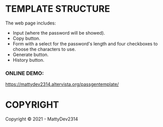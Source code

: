 # TEMPLATE STRUCTURE

The web page includes:

- Input (where the password will be showed).
- Copy button.
- Form with a select for the password's length and four checkboxes to choose the characters to use.
- Generate button.
- History button.

### ONLINE DEMO:

https://mattydev2314.altervista.org/passgentemplate/

# COPYRIGHT

Copyright © 2021 - MattyDev2314
